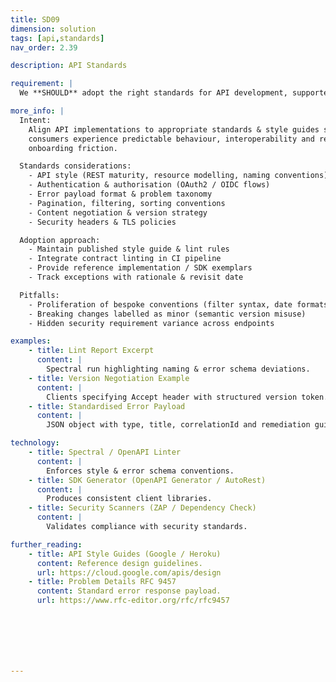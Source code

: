 ```yaml
---
title: SD09
dimension: solution
tags: [api,standards]
nav_order: 2.39

description: API Standards

requirement: |
  We **SHOULD** adopt the right standards for API development, supported by user, consumer, and market / supplier engagement.

more_info: |
  Intent:
    Align API implementations to appropriate standards & style guides so
    consumers experience predictable behaviour, interoperability and reduced
    onboarding friction.

  Standards considerations:
    - API style (REST maturity, resource modelling, naming conventions)
    - Authentication & authorisation (OAuth2 / OIDC flows)
    - Error payload format & problem taxonomy
    - Pagination, filtering, sorting conventions
    - Content negotiation & version strategy
    - Security headers & TLS policies

  Adoption approach:
    - Maintain published style guide & lint rules
    - Integrate contract linting in CI pipeline
    - Provide reference implementation / SDK exemplars
    - Track exceptions with rationale & revisit date

  Pitfalls:
    - Proliferation of bespoke conventions (filter syntax, date formats)
    - Breaking changes labelled as minor (semantic version misuse)
    - Hidden security requirement variance across endpoints

examples: 
    - title: Lint Report Excerpt
      content: |
        Spectral run highlighting naming & error schema deviations.
    - title: Version Negotiation Example
      content: |
        Clients specifying Accept header with structured version token.
    - title: Standardised Error Payload
      content: |
        JSON object with type, title, correlationId and remediation guidance.

technology:
    - title: Spectral / OpenAPI Linter
      content: |
        Enforces style & error schema conventions.
    - title: SDK Generator (OpenAPI Generator / AutoRest)
      content: |
        Produces consistent client libraries.
    - title: Security Scanners (ZAP / Dependency Check)
      content: |
        Validates compliance with security standards.

further_reading:
    - title: API Style Guides (Google / Heroku)
      content: Reference design guidelines.
      url: https://cloud.google.com/apis/design
    - title: Problem Details RFC 9457
      content: Standard error response payload.
      url: https://www.rfc-editor.org/rfc/rfc9457







---
```

